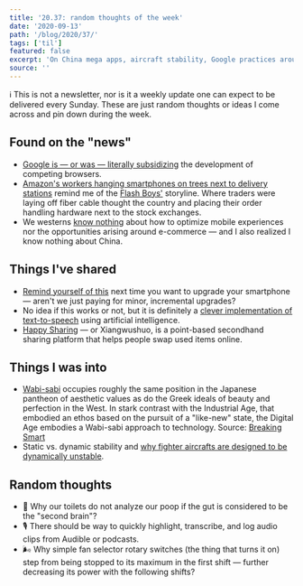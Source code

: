 ```yaml
---
title: '20.37: random thoughts of the week'
date: '2020-09-13'
path: '/blog/2020/37/'
tags: ['til']
featured: false
excerpt: 'On China mega apps, aircraft stability, Google practices around competing browsers, and a Wabi-sabi approach to technology.'
source: ''
---
```


ℹ️ This is not a newsletter, nor is it a weekly update one can expect to be delivered every Sunday. These are just random thoughts or ideas I come across and pin down during the week.

## Found on the "news"

- [Google is — or was — literally subsidizing](https://www.zdnet.com/article/mozilla-lays-off-250-employees-while-it-refocuses-on-commercial-products/) the development of competing browsers.
- [Amazon's workers hanging smartphones on trees next to delivery stations](https://www.bloomberg.com/news/articles/2020-09-01/amazon-drivers-are-hanging-smartphones-in-trees-to-get-more-work) remind me of the [Flash Boys'](https://en.wikipedia.org/wiki/Flash_Boys) storyline. Where traders were laying off fiber cable thought the country and placing their order handling hardware next to the stock exchanges.
- We westerns [know nothing](https://techcrunch.com/2018/07/26/the-incredible-rise-of-pinduoduo/) about how to optimize mobile experiences nor the opportunities arising around e-commerce — and I also realized I know nothing about China.

## Things I've shared

- [Remind yourself of this](http://interconnected.org/home/2020/08/11/screens) next time you want to upgrade your smartphone — aren't we just paying for minor, incremental upgrades?
- No idea if this works or not, but it is definitely a [clever implementation of text-to-speech](https://podcastle.ai) using artificial intelligence.
- [Happy Sharing](http://www.xiangwushuo.com) — or Xiangwushuo, is a point-based secondhand sharing platform that helps people swap used items online.

## Things I was into

- [Wabi-sabi](https://en.wikipedia.org/wiki/Wabi-sabi) occupies roughly the same position in the Japanese pantheon of aesthetic values as do the Greek ideals of beauty and perfection in the West. In stark contrast with the Industrial Age, that embodied an ethos based on the pursuit of a "like-new" state, the Digital Age embodies a Wabi-sabi approach to technology. Source: [Breaking Smart](https://breakingsmart.substack.com/p/a-wabi-sabi-technology-age)
- Static vs. dynamic stability and [why fighter aircrafts are designed to be dynamically unstable](https://www.youtube.com/watch?v=h6NsYyAUOHE).

## Random thoughts

- 💩 Why our toilets do not analyze our poop if the gut is considered to be the "second brain"?
- 🎙️ There should be way to quickly highlight, transcribe, and log audio clips from Audible or podcasts.
- 🌬 Why simple fan selector rotary switches (the thing that turns it on) step from being stopped to its maximum in the first shift — further decreasing its power with the following shifts?
